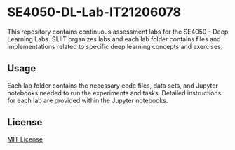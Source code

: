 # SE4050-DL-Lab-IT21206078
This repository contains continuous assessment labs for the SE4050 - Deep Learning Labs. SLIIT organizes labs and each lab folder contains files and implementations related to specific deep learning concepts and exercises.

## Usage

Each lab folder contains the necessary code files, data sets, and Jupyter notebooks needed to run the experiments and tasks. Detailed instructions for each lab are provided within the Jupyter notebooks.


## License

[MIT License](License)

